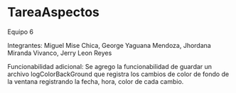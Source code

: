# TareaAspectos
Equipo 6

Integrantes: 
Miguel Mise Chica, 
George Yaguana Mendoza, 
Jhordana Miranda Vivanco, 
Jerry Leon Reyes

Funcionabilidad adicional:
Se agrego la funcionabilidad de guardar un archivo logColorBackGround
que registra los cambios de color de fondo de la ventana registrando
la fecha, hora, color de cada cambio.